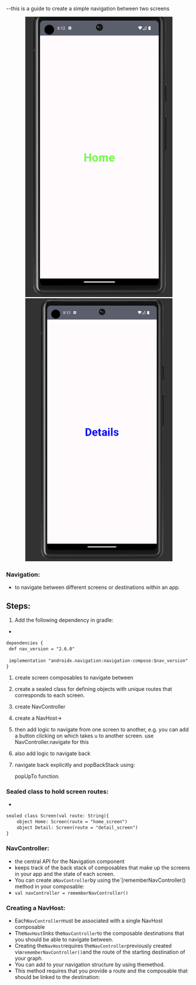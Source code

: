--this is a guide to create a simple navigation between two screens


<div align="center">
  <img src="Image1.png" alt="Image 1" width="400" />
  <img src="Image2.png" alt="Image 2" width="400" />
</div>




### Navigation:

- to navigate between different screens or destinations within an app.

## Steps:

1. Add the following dependency in gradle:
-

  ```
  dependencies {
   def nav_version = "2.6.0"
  
   implementation "androidx.navigation:navigation-compose:$nav_version"
  }
  ```

1. create screen composables to navigate between
2. create a sealed class for defining objects with unique routes that corresponds  to each screen.
3. create NavController
4. create a NavHost→
5. then add logic to navigate from one screen to another, e.g. you can add a button clicking on which takes u to another screen. use NavController.navigate for this
6. also add logic to navigate back
7. navigate back explicitly and popBackStack using:

   popUpTo function.


### Sealed class to hold screen routes:

-

```
sealed class Screen(val route: String){
    object Home: Screen(route = "home_screen")
    object Detail: Screen(route = "detail_screen")
}

```

### NavController:

- the central API for the Navigation component
- keeps track of the back stack of composables that make up the screens in your app and the state of each screen.
- You can create a`NavController`by using the`[rememberNavController() method in your composable:
- `val navController = rememberNavController()`

### **Creating a NavHost:**

- Each`NavController`must be associated with a single NavHost composable
- The`NavHost`links the`NavController`to the composable destinations that you should be able to navigate between.
- Creating the`NavHost`requires the`NavController`previously created via`rememberNavController()`and the route of the starting destination of your graph.
- You can add to your navigation structure by using themethod. 
- This method requires that you provide a route and the composable that should be linked to the destination: